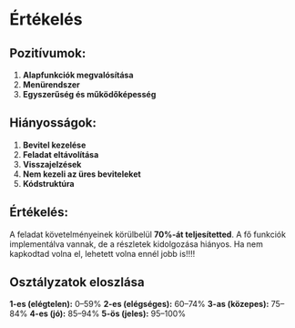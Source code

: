 # Értékelés

## Pozitívumok:
1. **Alapfunkciók megvalósítása**
2. **Menürendszer**
3. **Egyszerűség és működőképesség**

## Hiányosságok:
1. **Bevitel kezelése**   
2. **Feladat eltávolítása**
3. **Visszajelzések**   
4. **Nem kezeli az üres beviteleket**
5. **Kódstruktúra**

## Értékelés:
A feladat követelményeinek körülbelül **70%-át teljesítetted**. A fő funkciók implementálva vannak, de a részletek kidolgozása hiányos. 
Ha nem kapkodtad volna el, lehetett volna ennél jobb is‼️‼️

## Osztályzatok eloszlása

**1-es (elégtelen):** 0–59%
**2-es (elégséges):** 60–74%
**3-as (közepes):** 75–84%
**4-es (jó):** 85–94%
**5-ös (jeles):** 95–100%
